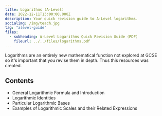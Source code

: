 ```yaml
---
title: Logarithms (A-Level)
date: 2022-12-11T13:00:00.000Z
description: Your quick revision guide to A-Level logarithms.
socialimg: /img/teach.jpg
tag: "alevel-guide"
files:
  - subheading: A-Level Logarithms Quick Revision Guide (PDF)
    fileurl: ../../files/logarithms.pdf
---
```


Logarithms are an entirely new mathematical function not explored at GCSE so it's important that you revise them in depth. Thus this resources was created.

## Contents

- General Logarithmic Formula and Introduction
- Logarithmic Identities
- Particular Logarithmic Bases
- Examples of Logarithmic Scales and their Related Expressions
